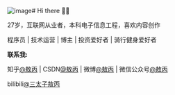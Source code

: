 ![image](https://github.com/AobingJava/AobingJava/assets/41898583/96e4c5a0-8110-40a3-95e6-d5e4965fa284)# Hi there  👏🏻


27岁，互联网从业者，本科电子信息工程，喜欢内容创作

程序员 | 技术运营 | 博主 | 投资爱好者 | 骑行健身爱好者


**联系我:**

知乎[@敖丙](https://www.zhihu.com/people/aobingJava) | CSDN[@敖丙](https://blog.csdn.net/qq_35190492) | 微博[@敖丙](https://weibo.com/lmonn) | 微信公众号[@敖丙]()

bilibili[@三太子敖丙](https://space.bilibili.com/130763764)
